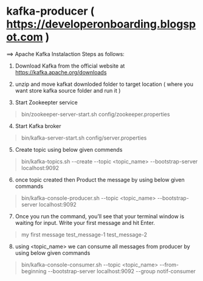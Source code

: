 # kafka-producer ( https://developeronboarding.blogspot.com )

==> Apache Kafka Instalaction Steps as follows:

1. Download Kafka from the official website at https://kafka.apache.org/downloads

2. unzip and move kafkat downloded folder to target location ( where you want store kafka source folder and run it )

3. Start Zookeepter service

  > bin/zookeeper-server-start.sh config/zookeeper.properties

4. Start Kafka broker

  > bin/kafka-server-start.sh config/server.properties

5. Create topic using below given commends 

  > bin/kafka-topics.sh --create --topic <topic_name> --bootstrap-server localhost:9092

6. once topic created then Product the message by using below given commands

  > bin/kafka-console-producer.sh --topic  <topic_name> --bootstrap-server localhost:9092

7. Once you run the command, you’ll see that your terminal window is waiting for input. Write your first message and hit Enter.

  > my first message
  > test_message-1
  > test_message-2

8. using  <topic_name> we can consume all messages from producer by using below given commands 

  > bin/kafka-console-consumer.sh --topic  <topic_name> --from-beginning --bootstrap-server localhost:9092 --group notif-consumer








